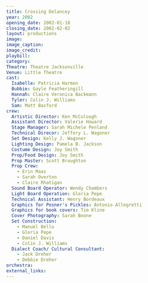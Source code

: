 ```yaml
---
title: Crossing Delancey
year: 2002
opening_date: 2002-01-18
closing_date: 2002-02-02
layout: productions
image:
image_caption:
image_credit:
playbill:
category:
Theatre: Theatre Jacksonville
Venue: Little Theatre
cast:
  Isabelle: Patricia Harmon
  Bubbie: Gayle Featheringill
  Hannah: Claire Veronica Backmann
  Tyler: Colin J. Williams
  Sam: Matt Basford
crew:
  Artistic Director: Ken McCulough
  Assistant Director: Valerie Howard
  Stage Manager: Sarah Michele Penland
  Technical Direcor: Jeffery L. Wagoner
  Set Design: Kelly J. Wagoner
  Lighting Design: Pamela B. Jackson
  Costume Design: Joy Smith
  Prop/Food Design: Joy Smith
  Prop Master: Scott Broughton
  Prop Crew:
    - Erin Maas
    - Sarah Overton
    - Claire Rhatigan
  Sound Board Operator: Wendy Chambers
  Light Board Operation: Gloria Pepe
  Technical Assistant: Henry Bordeaux
  Graphics for Posner's Pickles: Antonio Allegretti
  Graphics for book covers: Tim Kline
  Cover Photography: Sarah Boone
  Set Construction:
    - Manuel Bello
    - Gloria Pepe
    - Daniel Davis
    - Colin J. Williams
  Dialect Coach/ Cultural Consultant:
    - Jack Dreher
    - Debbie Dreher
orchestra:
external_links:
---
```

